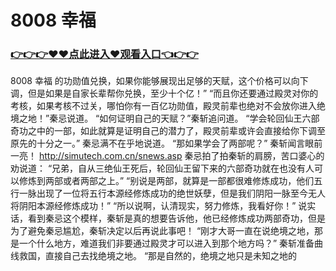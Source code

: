 # 8008 幸福

### <a href="https://github.com/asidw/xian/issues/1">👉👉👉♥♥点此进入♥观看入口👈👉👉</a>

8008 幸福
的功勋值兑换，如果你能够展现出足够的天赋，这个价格可以向下调，但是如果是自家长辈帮你兑换，至少十个亿！”
    “而且你还要通过殿灵对你的考核，如果考核不过关，哪怕你有一百亿功勋值，殿灵前辈也绝对不会放你进入绝境之地！”秦忌说道。
    “如何证明自己的天赋？”秦斩追问道。
    “学会轮回仙王六部奇功之中的一部，如此就算是证明自己的潜力了，殿灵前辈或许会直接给你下调至原先的十分之一。”
    秦忌满不在乎地说道。
    “那如果学会了两部呢？”
    秦斩闻言眼前一亮！
    http://simutech.com.cn/snews.asp
    秦忌拍了拍秦斩的肩膀，苦口婆心的劝说道：
    “兄弟，自从三绝仙王死后，轮回仙王留下来的六部奇功就在也没有人可以修炼到两部或者两部之上。”
    “别说是两部，就算是一部都很难修炼成功，他们五行一脉出现了一位将五行本源经修炼成功的绝世妖孽，但是我们阴阳一脉至今无人将阴阳本源经修炼成功！”
    “所以说啊，认清现实，努力修炼，我看好你！”
    说实话，看到秦忌这个模样，秦斩是真的想要告诉他，他已经修炼成功两部奇功，但是为了避免秦忌尴尬，秦斩决定以后再说此事吧！
    “刚才大哥一直在说绝境之地，那是一个什么地方，难道我们非要通过殿灵才可以进入到那个地方吗？”
    秦斩准备曲线救国，直接自己去找绝境之地。
    “那是自然的，绝境之地只是未知之地的

